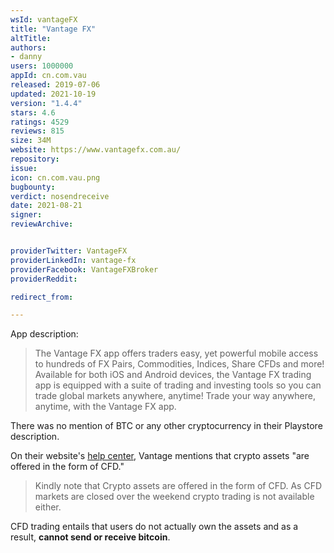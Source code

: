 ```yaml
---
wsId: vantageFX
title: "Vantage FX"
altTitle: 
authors:
- danny
users: 1000000
appId: cn.com.vau
released: 2019-07-06
updated: 2021-10-19
version: "1.4.4"
stars: 4.6
ratings: 4529
reviews: 815
size: 34M
website: https://www.vantagefx.com.au/
repository: 
issue: 
icon: cn.com.vau.png
bugbounty: 
verdict: nosendreceive
date: 2021-08-21
signer: 
reviewArchive:


providerTwitter: VantageFX
providerLinkedIn: vantage-fx
providerFacebook: VantageFXBroker
providerReddit: 

redirect_from:

---
```


App description:

> The Vantage FX app offers traders easy, yet powerful mobile access to hundreds of FX Pairs, Commodities, Indices, Share CFDs and more! Available for both iOS and Android devices, the Vantage FX trading app is equipped with a suite of trading and investing tools so you can trade global markets anywhere, anytime! Trade your way anywhere, anytime, with the Vantage FX app.

There was no mention of BTC or any other cryptocurrency in their Playstore description. 

On their website's [help center](https://helpcenter.vantagefx.com/hc/en-us/articles/360004063096-Why-can-not-I-trade-Crypto-assets-over-the-weekend-), Vantage mentions that crypto assets "are offered in the form of CFD."

> Kindly note that Crypto assets are offered in the form of CFD. As CFD markets are closed over the weekend crypto trading is not available either. 

CFD trading entails that users do not actually own the assets and as a result, **cannot send or receive bitcoin**.
